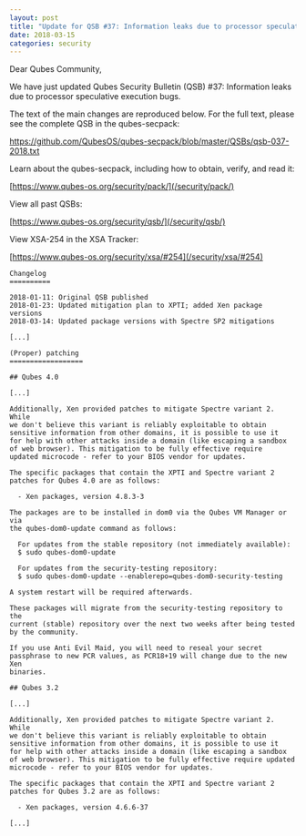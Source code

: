 ```yaml
---
layout: post
title: "Update for QSB #37: Information leaks due to processor speculative execution bugs (XSA-254, Meltdown & Spectre)"
date: 2018-03-15
categories: security
---
```


Dear Qubes Community,

We have just updated Qubes Security Bulletin (QSB) #37:
Information leaks due to processor speculative execution bugs.

The text of the main changes are reproduced below. For the full
text, please see the complete QSB in the qubes-secpack:

<https://github.com/QubesOS/qubes-secpack/blob/master/QSBs/qsb-037-2018.txt>

Learn about the qubes-secpack, including how to obtain, verify, and
read it:

[https://www.qubes-os.org/security/pack/](/security/pack/)

View all past QSBs:

[https://www.qubes-os.org/security/qsb/](/security/qsb/)

View XSA-254 in the XSA Tracker:

[https://www.qubes-os.org/security/xsa/#254](/security/xsa/#254)

```
Changelog
==========

2018-01-11: Original QSB published
2018-01-23: Updated mitigation plan to XPTI; added Xen package versions
2018-03-14: Updated package versions with Spectre SP2 mitigations

[...]

(Proper) patching
==================

## Qubes 4.0

[...]

Additionally, Xen provided patches to mitigate Spectre variant 2. While
we don't believe this variant is reliably exploitable to obtain
sensitive information from other domains, it is possible to use it
for help with other attacks inside a domain (like escaping a sandbox
of web browser). This mitigation to be fully effective require
updated microcode - refer to your BIOS vendor for updates.

The specific packages that contain the XPTI and Spectre variant 2
patches for Qubes 4.0 are as follows:

  - Xen packages, version 4.8.3-3

The packages are to be installed in dom0 via the Qubes VM Manager or via
the qubes-dom0-update command as follows:

  For updates from the stable repository (not immediately available):
  $ sudo qubes-dom0-update

  For updates from the security-testing repository:
  $ sudo qubes-dom0-update --enablerepo=qubes-dom0-security-testing

A system restart will be required afterwards.

These packages will migrate from the security-testing repository to the
current (stable) repository over the next two weeks after being tested
by the community.

If you use Anti Evil Maid, you will need to reseal your secret
passphrase to new PCR values, as PCR18+19 will change due to the new Xen
binaries.

## Qubes 3.2

[...]

Additionally, Xen provided patches to mitigate Spectre variant 2. While
we don't believe this variant is reliably exploitable to obtain
sensitive information from other domains, it is possible to use it
for help with other attacks inside a domain (like escaping a sandbox
of web browser). This mitigation to be fully effective require updated
microcode - refer to your BIOS vendor for updates.

The specific packages that contain the XPTI and Spectre variant 2
patches for Qubes 3.2 are as follows:

  - Xen packages, version 4.6.6-37

[...]

```

